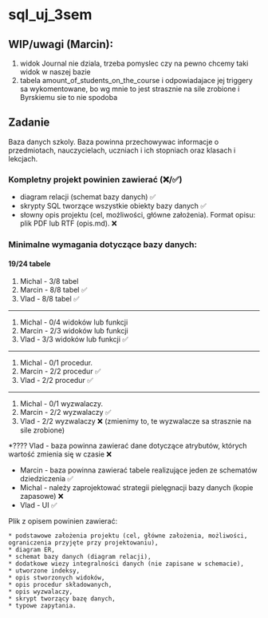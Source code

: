 # sql_uj_3sem
## WIP/uwagi (Marcin):
1. widok Journal nie dziala, trzeba pomyslec czy na pewno chcemy taki widok w naszej bazie
2. tabela amount_of_students_on_the_course i odpowiadajace jej triggery sa wykomentowane, bo wg mnie to jest strasznie na sile zrobione i Byrskiemu sie to nie spodoba

## Zadanie

Baza danych szkoly. Baza powinna przechowywac informacje o przedmiotach, nauczycielach,
uczniach i ich stopniach oraz klasach i lekcjach.

### Kompletny projekt powinien zawierać  (❌/✅)

* diagram relacji (schemat bazy danych) ✅
* skrypty SQL tworzące wszystkie obiekty bazy danych ✅
* słowny opis projektu (cel, możliwości, główne założenia). Format opisu: plik PDF lub RTF (opis.md). ❌

### Minimalne wymagania dotyczące bazy danych:
#### 19/24 tabele

1. Michal - 3/8 tabel
2. Marcin - 8/8 tabel ✅
3. Vlad - 8/8 tabel ✅
--- 

1. Michal - 0/4 widoków lub funkcji
2. Marcin - 2/3 widoków lub funkcji
3. Vlad - 3/3 widoków lub funkcji ✅
--- 
1. Michal - 0/1 procedur.
2. Marcin - 2/2 procedur ✅
3. Vlad - 2/2 procedur ✅
--- 
1. Michal - 0/1 wyzwalaczy.
2. Marcin - 2/2 wyzwalaczy ✅
3. Vlad - 2/2  wyzwalaczy ❌ (zmienimy to, te wyzwalacze sa strasznie na sile zrobione)

   
*???? Vlad - baza powinna zawierać dane dotyczące atrybutów, których wartość zmienia się w czasie ❌
* Marcin - baza powinna zawierać tabele realizujące jeden ze schematów dziedziczenia ✅
* Michal - należy zaprojektować strategii pielęgnacji bazy danych (kopie zapasowe) ❌
* Vlad - UI ✅

Plik z opisem powinien zawierać:
```
* podstawowe założenia projektu (cel, główne założenia, możliwości, ograniczenia przyjęte przy projektowaniu),
* diagram ER,
* schemat bazy danych (diagram relacji),
* dodatkowe wiezy integralności danych (nie zapisane w schemacie),
* utworzone indeksy,
* opis stworzonych widoków,
* opis procedur składowanych,
* opis wyzwalaczy,
* skrypt tworzący bazę danych,
* typowe zapytania.
``` 
